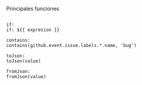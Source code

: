 Principales funciones

```

if: 
if: ${{ expresion }}

contains:
contains(github.event.issue.labels.*.name, 'bug')

toJson:
toJson(value)

fromJson:
fromJson(value)

```
